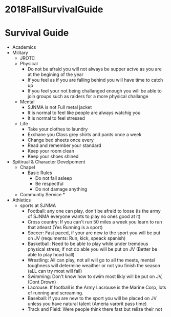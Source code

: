 # 2018FallSurvivalGuide
# Survival Guide
* Academics
* Military
    * JROTC
    * Physical
        * Do not be afraid you will not always be supper actve as you are at the begining of the year
        * If you feel as if you are falling behind you will have time to catch up
        * If you feel your not being challanged enough you will be able to join groups such as raiders for a more physical challange
    * Mental
        * SJNMA is not Full metal jacket
        * It is normal to feel like people are always watchig you
        * It is normal  to feel stressed
    * Life
        * Take your clothes to laundry
        * Exchane you Class grey shirts and pants once a week
        * Change bed sheets once every
        * Read and remember your standard 
        * Keep your room clean
        * Keep your shoes shined 
* Spitirual & Character Develpoment
    * Chapel
        * Basic Rules
            * Do not fall asleep
            * Be respectful
            * Do not damage anything
    * Communtiy Service
        * 
* Athletics
    * sports at SJNMA
        * Football: any one can play, don't be afraid to loose (is the army of SJNMA everyone wants to play no ones good at it)
        * Cross country: If you can't run 50 miles a week you learn to run that atleast (Yes Running is a sport)
        * Soccer: Fast paced, if your are new to the sport you will be put on JV (requiments: Run, kick, speack spanish)
        * Basketball: Need to be able to play while under tremdous physical stress, if not do able you will be put on JV (Better be able to play hood ball)
        * Wrestling: All can play, not all will go to all the meets, mental toughness will determine weaither or not you finish the season (aLL can try most will fail)
        * Swimming: Don't know how to swim most likly will be put on JV, (Dont Drown)
        * Lacrouse: If football is the Army Lacrouse is the Marine Corp, lots of running and screaming.
        * Baseball: If you are new to the sport you will be placed on JV unless you have natural talent (Ameria varorit pass time)
        * Track and Field: Were people think there fast but relize their not